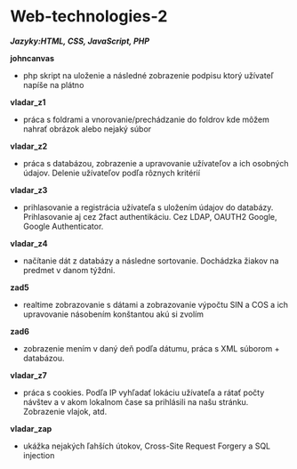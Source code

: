 # Web-technologies-2
***Jazyky:HTML, CSS, JavaScript, PHP***

**johncanvas** 
 - php skript na uloženie a následné zobrazenie podpisu ktorý užívateľ napíše na plátno

**vladar_z1**
 - práca s foldrami a vnorovanie/prechádzanie do foldrov kde môžem nahrať obrázok alebo nejaký súbor
 
**vladar_z2**
 - práca s databázou, zobrazenie a upravovanie užívateľov a ich osobných údajov. Delenie užívateľov podľa rôznych kritérií
 
**vladar_z3**
 - prihlasovanie a registrácia užívateľa s uložením údajov do databázy. Prihlasovanie aj cez 2fact authentikáciu. Cez LDAP, OAUTH2 Google, Google Authenticator.

**vladar_z4**
 - načítanie dát z databázy a následne sortovanie. Dochádzka žiakov na predmet v danom týždni. 

**zad5**
 - realtime zobrazovanie s dátami a zobrazovanie výpočtu SIN a COS a ich upravovanie násobením konštantou akú si zvolím

**zad6**
 - zobrazenie mením v daný deň podľa dátumu, práca s XML súborom + databázou.

**vladar_z7**
 - práca s cookies. Podľa IP vyhľadať lokáciu užívateľa a rátať počty návštev a v akom lokalnom čase sa prihlásili na našu stránku. Zobrazenie vlajok, atd. 
 
**vladar_zap**
 - ukážka nejakých ľahších útokov, Cross-Site Request Forgery a SQL injection
